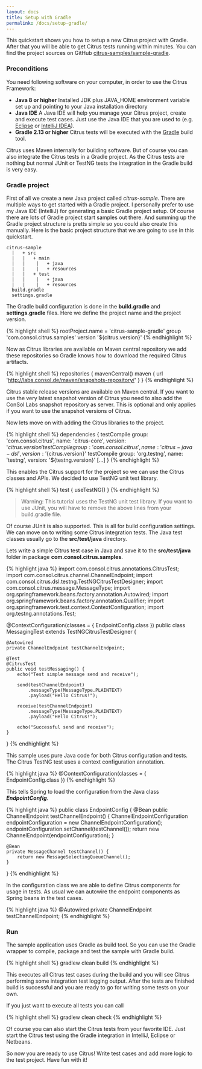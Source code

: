 ```yaml
---
layout: docs
title: Setup with Gradle
permalink: /docs/setup-gradle/
---
```


This quickstart shows you how to setup a new Citrus project with Gradle. After that you will be able to get Citrus tests running 
within minutes. You can find the project sources on GitHub [citrus-samples/sample-gradle](https://github.com/citrusframework/citrus-samples/blob/master/sample-gradle).

### Preconditions

You need following software on your computer, in order to use the Citrus Framework:

- **Java 8 or higher**
  Installed JDK plus JAVA_HOME environment variable set up and pointing to your Java installation directory
- **Java IDE**
  A Java IDE will help you manage your Citrus project, create and execute test cases. Just use the Java IDE that you are 
  used to (e.g. [Eclipse](http://www.eclipse.org/) or [IntelliJ IDEA](http://www.jetbrains.com/idea/)).
- **Gradle 2.13 or higher**
  Citrus tests will be executed with the [Gradle](https://gradle.org/) build tool.

Citrus uses Maven internally for building software. But of course you can also integrate the Citrus tests in a Gradle
project. As the Citrus tests are nothing but normal JUnit or TestNG tests the integration in the Gradle build is very easy.

### Gradle project

First of all we create a new Java project called *citrus-sample*. There are multiple ways to get started with a Gradle project. I personally
prefer to use my Java IDE (IntelliJ) for generating a basic Gradle project setup. Of course there are lots of Gradle project start samples out there.
And summing up the Gradle project structure is pretts simple so you could also create this manually. Here is the basic project structure that we
are going to use in this quickstart.

    citrus-sample
      |   + src
      |   |   + main
      |   |    |   + java
      |   |    |   + resources
      |   |   + test
      |   |    |   + java
      |   |    |   + resources
      build.gradle
      settings.gradle

The Gradle build configuration is done in the **build.gradle** and **settings.gradle** files. Here we define the project name and the project version.

{% highlight shell %}
rootProject.name = 'citrus-sample-gradle'
group 'com.consol.citrus.samples'
version '${citrus.version}'
{% endhighlight %}
    
Now as Citrus libraries are available on Maven central repository we add these repositories so Gradle knows how to download the required
Citrus artifacts.    

{% highlight shell %}
repositories {
    mavenCentral()
    maven {
        url 'http://labs.consol.de/maven/snapshots-repository/'
    }
}
{% endhighlight %}
    
Citrus stable release versions are available on Maven central. If you want to use the very latest snapshot version of Citrus you need
to also add the ConSol Labs snapshot repository as server. This is optional and only applies if you want to use the snapshot versions of Citrus. 

Now lets move on with adding the Citrus libraries to the project.

{% highlight shell %}
dependencies {
    testCompile group: 'com.consol.citrus', name: 'citrus-core', version: '${citrus.version}'
    testCompile group: 'com.consol.citrus', name: 'citrus-java-dsl', version: '${citrus.version}'
    testCompile group: 'org.testng', name: 'testng', version: '${testng.version}'
    [...]
}
{% endhighlight %}
    
This enables the Citrus support for the project so we can use the Citrus classes and APIs. We decided to use TestNG unit test library.
    
{% highlight shell %}
test {
    useTestNG()
}
{% endhighlight %}

> Warning: This tutorial uses the TestNG unit test library. If you want to use JUnit, you will have to remove the above lines from your build.gradle file.
    
Of course JUnit is also supported. This is all for build configuration settings. We can move on to writing some Citrus integration tests. The Java test classes
usually go to the **src/test/java** directory.

Lets write a simple Citrus test case in Java and save it to the **src/test/java** folder in package **com.consol.citrus.samples**. 

{% highlight java %}
import com.consol.citrus.annotations.CitrusTest;
import com.consol.citrus.channel.ChannelEndpoint;
import com.consol.citrus.dsl.testng.TestNGCitrusTestDesigner;
import com.consol.citrus.message.MessageType;
import org.springframework.beans.factory.annotation.Autowired;
import org.springframework.beans.factory.annotation.Qualifier;
import org.springframework.test.context.ContextConfiguration;
import org.testng.annotations.Test;

@ContextConfiguration(classes = { EndpointConfig.class })
public class MessagingTest extends TestNGCitrusTestDesigner {

    @Autowired
    private ChannelEndpoint testChannelEndpoint;

    @Test
    @CitrusTest
    public void testMessaging() {
        echo("Test simple message send and receive");

        send(testChannelEndpoint)
            .messageType(MessageType.PLAINTEXT)
            .payload("Hello Citrus!");

        receive(testChannelEndpoint)
            .messageType(MessageType.PLAINTEXT)
            .payload("Hello Citrus!");

        echo("Successful send and receive");
    }
}
{% endhighlight %}

This sample uses pure Java code for both Citrus configuration and tests. The
Citrus TestNG test uses a context configuration annotation.

{% highlight java %}
@ContextConfiguration(classes = { EndpointConfig.class })
{% endhighlight %}

This tells Spring to load the configuration from the Java class ***EndpointConfig***.

{% highlight java %}
public class EndpointConfig {
    @Bean
    public ChannelEndpoint testChannelEndpoint() {
        ChannelEndpointConfiguration endpointConfiguration = new ChannelEndpointConfiguration();
        endpointConfiguration.setChannel(testChannel());
        return new ChannelEndpoint(endpointConfiguration);
    }
    
    @Bean
    private MessageChannel testChannel() {
        return new MessageSelectingQueueChannel();
    }
}
{% endhighlight %}
    
In the configuration class we are able to define Citrus components for usage in tests. As usual
we can autowire the endpoint components as Spring beans in the test cases.

{% highlight java %}
@Autowired
private ChannelEndpoint testChannelEndpoint;
{% endhighlight %}
        
### Run

The sample application uses Gradle as build tool. So you can use the Gradle wrapper to compile, package and test the
sample with Gradle build.
 
{% highlight shell %}
gradlew clean build
{% endhighlight %}
    
This executes all Citrus test cases during the build and you will see Citrus performing some integration test logging output.
After the tests are finished build is successful and you are ready to go for writing some tests on your own.

If you just want to execute all tests you can call

{% highlight shell %}
gradlew clean check
{% endhighlight %}

Of course you can also start the Citrus tests from your favorite IDE.
Just start the Citrus test using the Gradle integration in IntelliJ, Eclipse or Netbeans.

So now you are ready to use Citrus! Write test cases and add more logic to the test project. Have fun with it!
